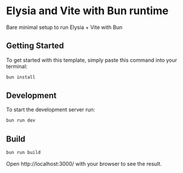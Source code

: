 # Elysia and Vite with Bun runtime

Bare minimal setup to run Elysia + Vite with Bun

## Getting Started
To get started with this template, simply paste this command into your terminal:
```bash
bun install
```

## Development
To start the development server run:
```bash
bun run dev
```

## Build
```bash
bun run build
```

Open http://localhost:3000/ with your browser to see the result.